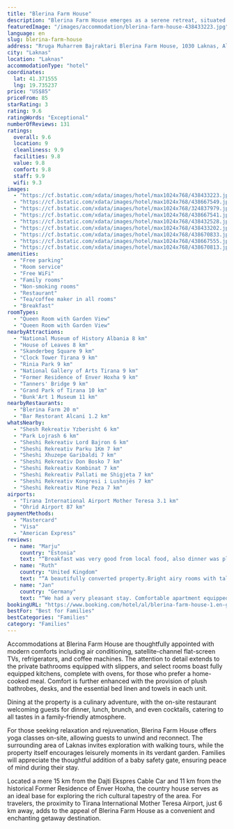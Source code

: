 ```yaml
---
title: "Blerina Farm House"
description: "Blerina Farm House emerges as a serene retreat, situated just a stone's throw away from the bustling heart of Skanderbeg Square, approximately 11 km to be precise."
featuredImage: "/images/accommodation/blerina-farm-house-438433223.jpg"
language: en
slug: blerina-farm-house
address: "Rruga Muharrem Bajraktari Blerina Farm House, 1030 Laknas, Albania"
city: "Laknas"
location: "Laknas"
accommodationType: "hotel"
coordinates:
  lat: 41.371555
  lng: 19.735237
price: "US$85"
priceFrom: 85
starRating: 3
rating: 9.6
ratingWords: "Exceptional"
numberOfReviews: 131
ratings:
  overall: 9.6
  location: 9
  cleanliness: 9.9
  facilities: 9.8
  value: 9.8
  comfort: 9.8
  staff: 9.9
  wifi: 9.3
images:
  - "https://cf.bstatic.com/xdata/images/hotel/max1024x768/438433223.jpg?k=41cdf2010f862bb3565e678ce88a3595e84d8a952761261e488d68ba222b2115&o=&hp=1"
  - "https://cf.bstatic.com/xdata/images/hotel/max1024x768/438667549.jpg?k=2eb1cf4aac5c06571afb6283ff8b90ab6b5b66f946755a10c48f3dd76e5cfa71&o=&hp=1"
  - "https://cf.bstatic.com/xdata/images/hotel/max1024x768/324837979.jpg?k=f7bba6a29e833e6704d9408d59092099ab5f8bbbc8f5ff1cc5123379ce67d203&o=&hp=1"
  - "https://cf.bstatic.com/xdata/images/hotel/max1024x768/438667541.jpg?k=837c621063715a998a1126985de419ac81862c282cb186dfed34fb724f5bbd6c&o=&hp=1"
  - "https://cf.bstatic.com/xdata/images/hotel/max1024x768/438432528.jpg?k=9ff0882c4b33566834fccd2be9cc1fb698040412fc5948d0bf8585feea11011e&o=&hp=1"
  - "https://cf.bstatic.com/xdata/images/hotel/max1024x768/438433202.jpg?k=8ae72516e5a190aa252aa63dbf980cb034c014e544408f85b47372b77011c77e&o=&hp=1"
  - "https://cf.bstatic.com/xdata/images/hotel/max1024x768/438670833.jpg?k=a979bcb57e266d10910c960100f81eec37366e25dddcfeea19de3656de96e3b5&o=&hp=1"
  - "https://cf.bstatic.com/xdata/images/hotel/max1024x768/438667555.jpg?k=bdb7d0eba4410f0be9ce0e0a6bb226639d8bd292dc4a08320164166c56d3b2c3&o=&hp=1"
  - "https://cf.bstatic.com/xdata/images/hotel/max1024x768/438670813.jpg?k=965f91abab66a0e4f919383aceba371f213a7afb89f3fada604a06724a8ca480&o=&hp=1"
amenities:
  - "Free parking"
  - "Room service"
  - "Free WiFi"
  - "Family rooms"
  - "Non-smoking rooms"
  - "Restaurant"
  - "Tea/coffee maker in all rooms"
  - "Breakfast"
roomTypes:
  - "Queen Room with Garden View"
  - "Queen Room with Garden View"
nearbyAttractions:
  - "National Museum of History Albania 8 km"
  - "House of Leaves 8 km"
  - "Skanderbeg Square 9 km"
  - "Clock Tower Tirana 9 km"
  - "Rinia Park 9 km"
  - "National Gallery of Arts Tirana 9 km"
  - "Former Residence of Enver Hoxha 9 km"
  - "Tanners' Bridge 9 km"
  - "Grand Park of Tirana 10 km"
  - "Bunk'Art 1 Museum 11 km"
nearbyRestaurants:
  - "Blerina Farm 20 m"
  - "Bar Restorant Alcani 1.2 km"
whatsNearby:
  - "Shesh Rekreativ Yzberisht 6 km"
  - "Park Lojrash 6 km"
  - "Sheshi Rekreativ Lord Bajron 6 km"
  - "Sheshi Rekreativ Parku 1Km 7 km"
  - "Sheshi Xhuzepe Garibaldi 7 km"
  - "Sheshi Rekreativ Don Bosko 7 km"
  - "Sheshi Rekreativ Kombinat 7 km"
  - "Sheshi Rekreativ Pallati me Shigjeta 7 km"
  - "Sheshi Rekreativ Kongresi i Lushnjës 7 km"
  - "Sheshi Rekreativ Mine Peza 7 km"
airports:
  - "Tirana International Airport Mother Teresa 3.1 km"
  - "Ohrid Airport 87 km"
paymentMethods:
  - "Mastercard"
  - "Visa"
  - "American Express"
reviews:
  - name: "Marju"
    country: "Estonia"
    text: "“Breakfast was very good from local food, also dinner was plentiful and delicious. Very cozy and romantic outdoor restaurant, a caring host. We were able to walk through the greenhouse to the restaurant and see what is grown there. Also our room...”"
  - name: "Ruth"
    country: "United Kingdom"
    text: "“A beautifully converted property.Bright airy rooms with tall ceilings.Lovely restaurant in the garden.Very attentive staff.”"
  - name: "Jan"
    country: "Germany"
    text: "“We had a very pleasant stay. Comfortable apartment equipped with everything needed, AC and Wifi working well, next to greenhouses in a quiet neighbourhood. The food and hospitality was amazing and we would have loved to stay longer! They are happy...”"
bookingURL: "https://www.booking.com/hotel/al/blerina-farm-house-1.en-gb.html?aid=8035640"
bestFor: "Best for Families"
bestCategories: "Families"
category: "Families"
---
```


Accommodations at Blerina Farm House are thoughtfully appointed with modern comforts including air conditioning, satellite-channel flat-screen TVs, refrigerators, and coffee machines. The attention to detail extends to the private bathrooms equipped with slippers, and select rooms boast fully equipped kitchens, complete with ovens, for those who prefer a home-cooked meal. Comfort is further enhanced with the provision of plush bathrobes, desks, and the essential bed linen and towels in each unit.

Dining at the property is a culinary adventure, with the on-site restaurant welcoming guests for dinner, lunch, brunch, and even cocktails, catering to all tastes in a family-friendly atmosphere.

For those seeking relaxation and rejuvenation, Blerina Farm House offers yoga classes on-site, allowing guests to unwind and reconnect. The surrounding area of Laknas invites exploration with walking tours, while the property itself encourages leisurely moments in its verdant garden. Families will appreciate the thoughtful addition of a baby safety gate, ensuring peace of mind during their stay.

Located a mere 15 km from the Dajti Ekspres Cable Car and 11 km from the historical Former Residence of Enver Hoxha, the country house serves as an ideal base for exploring the rich cultural tapestry of the area. For travelers, the proximity to Tirana International Mother Teresa Airport, just 6 km away, adds to the appeal of Blerina Farm House as a convenient and enchanting getaway destination.